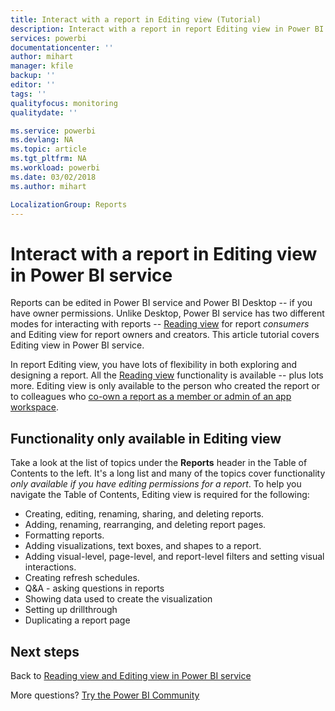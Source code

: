 ```yaml
---
title: Interact with a report in Editing view (Tutorial)
description: Interact with a report in report Editing view in Power BI service
services: powerbi
documentationcenter: ''
author: mihart
manager: kfile
backup: ''
editor: ''
tags: ''
qualityfocus: monitoring
qualitydate: ''

ms.service: powerbi
ms.devlang: NA
ms.topic: article
ms.tgt_pltfrm: NA
ms.workload: powerbi
ms.date: 03/02/2018
ms.author: mihart

LocalizationGroup: Reports
---
```

# Interact with a report in Editing view in Power BI service
Reports can be edited in Power BI service and Power BI Desktop -- if you have owner permissions. Unlike Desktop, Power BI service has two different modes for interacting with reports -- [Reading view](service-reading-view-and-editing-view.md) for report *consumers* and Editing view for report owners and creators. This article tutorial covers Editing view in Power BI service. 

In report Editing view, you have lots of flexibility in both exploring and designing a report. All the [Reading view](service-reading-view-and-editing-view.md) functionality is available -- plus lots more. Editing view is only available to the person who created the report or to colleagues who [co-own a report as a member or admin of an app workspace](service-create-distribute-apps.md).

## Functionality only available in Editing view
Take a look at the list of topics under the **Reports** header in the Table of Contents to the left. It's a long list and many of the topics cover functionality *only available if you have editing permissions for a report*.  To help you navigate the Table of Contents, Editing view is required for the following:

* Creating, editing, renaming, sharing, and deleting reports.
* Adding, renaming, rearranging, and deleting report pages.
* Formatting reports.
* Adding visualizations, text boxes, and shapes to a report.
* Adding visual-level, page-level, and report-level filters and setting visual interactions.
* Creating refresh schedules.
* Q&A - asking questions in reports
* Showing data used to create the visualization 
* Setting up drillthrough
* Duplicating a report page


## Next steps
Back to [Reading view and Editing view in Power BI service](service-reading-view-and-editing-view.md)

More questions? [Try the Power BI Community](http://community.powerbi.com/)

